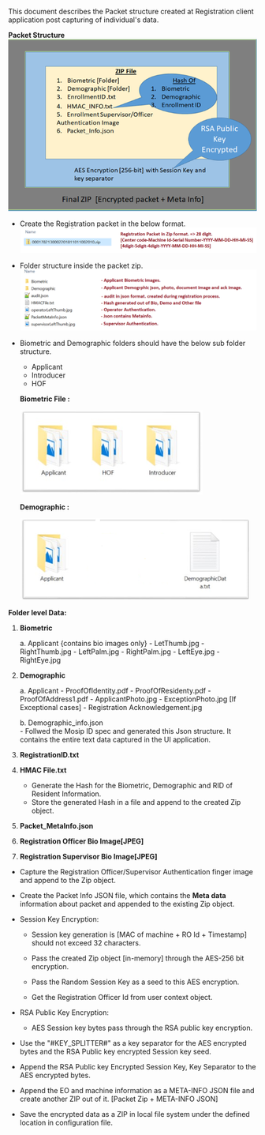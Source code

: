 This document describes the Packet structure created at Registration client application post capturing of
individual's data. 

**Packet Structure**
	![Packet Design view](_images/registration/packet_creation_overview.png)

-   Create the Registration packet in the below format. 
	![Packet Design view](_images/registration/packet_zip_format.png)

-   Folder structure inside the packet zip. 
	![Inside Packet Design view](_images/registration/packet_struct_inside_zip.png)
	
-   Biometric and Demographic folders should have the below sub folder
    structure.
    -   Applicant
    -   Introducer
    -   HOF
    
    **Biometric File :**
    
    ![BioMetric Files](_images/registration/biometric_folder.png)

    **Demographic :**
    
    ![Demographic Files](_images/registration/demographic_folder.png)

**Folder level Data:** 

1.  **Biometric**

	a.  Applicant {contains bio images only}
	    -   LetThumb.jpg
	    -   RightThumb.jpg
	    -   LeftPalm.jpg
	    -   RightPalm.jpg
	    -   LeftEye.jpg
	    -   RightEye.jpg

2.  **Demographic**

    a.  Applicant
        -   ProofOfIdentity.pdf
        -   ProofOfResidenty.pdf
        -   ProofOfAddress1.pdf
        -   ApplicantPhoto.jpg
        -   ExceptionPhoto.jpg \[If Exceptional cases\]
        -   Registration Acknowledgement.jpg

    b.  Demographic\_info.json  
        - Follwed the Mosip ID spec and generated this Json structure. It contains the entire text data captured in the UI application. 
	
3.  **RegistrationID.txt**
4.  **HMAC File.txt**

    -   Generate the Hash for the Biometric, Demographic and RID of
        Resident Information.
	-   Store the generated Hash in a file and append to the created Zip
	    object.
    
5.  **Packet\_MetaInfo.json**
6.  **Registration Officer Bio Image\[JPEG\]**
7.  **Registration Supervisor Bio Image\[JPEG\]**

-   Capture the Registration Officer/Supervisor Authentication finger
    image and append to the Zip object.

-   Create the Packet Info JSON file, which contains the **Meta data**
    information about packet and appended to the existing Zip object.

-   Session Key Encryption:

    -   Session key generation is \[MAC of machine + RO Id + Timestamp\]
        should not exceed 32 characters.

    -   Pass the created Zip object \[in-memory\] through the AES-256
        bit encryption.

    -   Pass the Random Session Key as a seed to this AES encryption.

    -   Get the Registration Officer Id from user context object. 

-   RSA Public Key Encryption:

    -   AES Session key bytes pass through the RSA public key
        encryption.

-   Use the "\#KEY\_SPLITTER\#" as a key separator for the AES encrypted
    bytes and the RSA Public key encrypted Session key seed.

-   Append the RSA Public key Encrypted Session Key, Key Separator to
    the AES encrypted bytes.

-   Append the EO and machine information as a META-INFO JSON file and
    create another ZIP out of it. \[Packet Zip + META-INFO JSON\]

-   Save the encrypted data as a ZIP in local file system under the
    defined location in configuration file.



